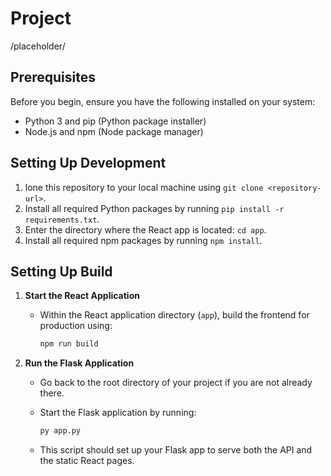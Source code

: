 # Project

/placeholder/

## Prerequisites

Before you begin, ensure you have the following installed on your system:

- Python 3 and pip (Python package installer)
- Node.js and npm (Node package manager)

## Setting Up Development

1. lone this repository to your local machine using `git clone <repository-url>`.
2. Install all required Python packages by running `pip install -r requirements.txt`.
3. Enter the directory where the React app is located: `cd app`.
4. Install all required npm packages by running `npm install`.

## Setting Up Build

1. **Start the React Application**
   - Within the React application directory (`app`), build the frontend for production using:

     ```sh
     npm run build
     ```

2. **Run the Flask Application**
   - Go back to the root directory of your project if you are not already there.
   - Start the Flask application by running:

     ```sh
     py app.py
     ```

   - This script should set up your Flask app to serve both the API and the static React pages.
